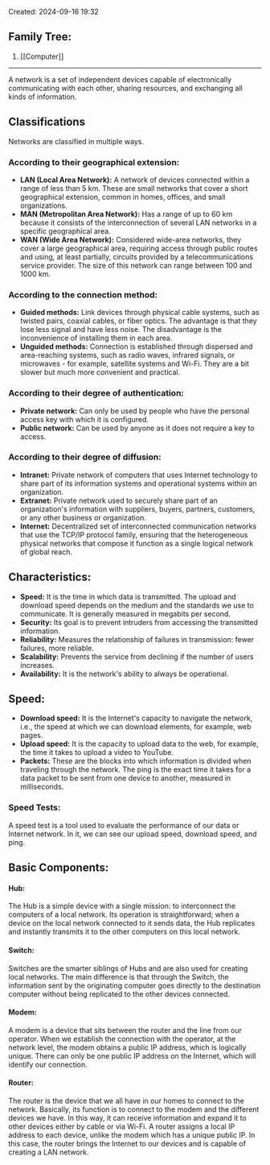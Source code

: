 Created: 2024-09-16 19:32
## Family Tree:
1. [[Computer]]
-- -
A network is a set of independent devices capable of electronically communicating with each other, sharing resources, and exchanging all kinds of information. 
## Classifications
Networks are classified in multiple ways.
### According to their geographical extension:
- **LAN (Local Area Network):** A network of devices connected within a range of less than 5 km. These are small networks that cover a short geographical extension, common in homes, offices, and small organizations.
- **MAN (Metropolitan Area Network):** Has a range of up to 60 km because it consists of the interconnection of several LAN networks in a specific geographical area.
- **WAN (Wide Area Network):** Considered wide-area networks, they cover a large geographical area, requiring access through public routes and using, at least partially, circuits provided by a telecommunications service provider. The size of this network can range between 100 and 1000 km.
### According to the connection method:
- **Guided methods:** Link devices through physical cable systems, such as twisted pairs, coaxial cables, or fiber optics. The advantage is that they lose less signal and have less noise. The disadvantage is the inconvenience of installing them in each area.
- **Unguided methods:** Connection is established through dispersed and area-reaching systems, such as radio waves, infrared signals, or microwaves - for example, satellite systems and Wi-Fi. They are a bit slower but much more convenient and practical.
### According to their degree of authentication:
- **Private network:** Can only be used by people who have the personal access key with which it is configured.
- **Public network:** Can be used by anyone as it does not require a key to access.
### According to their degree of diffusion:
- **Intranet:** Private network of computers that uses Internet technology to share part of its information systems and operational systems within an organization.
- **Extranet:** Private network used to securely share part of an organization's information with suppliers, buyers, partners, customers, or any other business or organization.
- **Internet:** Decentralized set of interconnected communication networks that use the TCP/IP protocol family, ensuring that the heterogeneous physical networks that compose it function as a single logical network of global reach.
## Characteristics:
- **Speed:** It is the time in which data is transmitted. The upload and download speed depends on the medium and the standards we use to communicate. It is generally measured in megabits per second.
- **Security:** Its goal is to prevent intruders from accessing the transmitted information.
- **Reliability:** Measures the relationship of failures in transmission: fewer failures, more reliable.
- **Scalability:** Prevents the service from declining if the number of users increases.
- **Availability:** It is the network's ability to always be operational.
## Speed:
- **Download speed:** It is the Internet's capacity to navigate the network, i.e., the speed at which we can download elements, for example, web pages.
- **Upload speed:** It is the capacity to upload data to the web, for example, the time it takes to upload a video to YouTube.
- **Packets:** These are the blocks into which information is divided when traveling through the network. The ping is the exact time it takes for a data packet to be sent from one device to another, measured in milliseconds.
### Speed Tests:
A speed test is a tool used to evaluate the performance of our data or Internet network. In it, we can see our upload speed, download speed, and ping.
## Basic Components:
#### Hub:
The Hub is a simple device with a single mission: to interconnect the computers of a local network. Its operation is straightforward; when a device on the local network connected to it sends data, the Hub replicates and instantly transmits it to the other computers on this local network.
#### Switch:
Switches are the smarter siblings of Hubs and are also used for creating local networks. The main difference is that through the Switch, the information sent by the originating computer goes directly to the destination computer without being replicated to the other devices connected.
#### Modem:
A modem is a device that sits between the router and the line from our operator. When we establish the connection with the operator, at the network level, the modem obtains a public IP address, which is logically unique. There can only be one public IP address on the Internet, which will identify our connection.
#### Router:
The router is the device that we all have in our homes to connect to the network. Basically, its function is to connect to the modem and the different devices we have. In this way, it can receive information and expand it to other devices either by cable or via Wi-Fi. A router assigns a local IP address to each device, unlike the modem which has a unique public IP. In this case, the router brings the Internet to our devices and is capable of creating a LAN network.